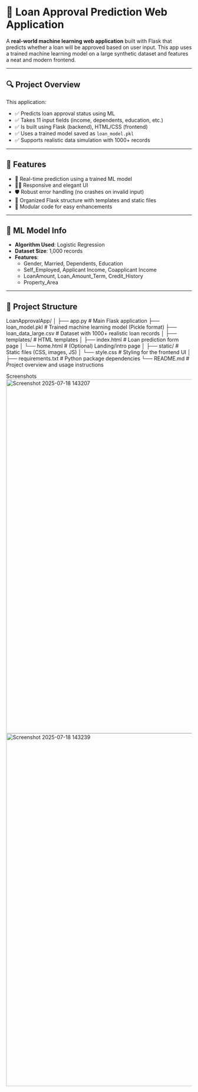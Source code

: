 # 🏦 Loan Approval Prediction Web Application

A **real-world machine learning web application** built with Flask that predicts whether a loan will be approved based on user input. This app uses a trained machine learning model on a large synthetic dataset and features a neat and modern frontend.

---

## 🔍 Project Overview

This application:
- ✅ Predicts loan approval status using ML
- ✅ Takes 11 input fields (income, dependents, education, etc.)
- ✅ Is built using Flask (backend), HTML/CSS (frontend)
- ✅ Uses a trained model saved as `loan_model.pkl`
- ✅ Supports realistic data simulation with 1000+ records

---

## 🚀 Features

- 🔮 Real-time prediction using a trained ML model
- 🧑‍💻 Responsive and elegant UI
- 🛡️ Robust error handling (no crashes on invalid input)
- 📂 Organized Flask structure with templates and static files
- 🔧 Modular code for easy enhancements

---

## 🧠 ML Model Info

- **Algorithm Used**: Logistic Regression
- **Dataset Size**: 1,000 records
- **Features**:
  - Gender, Married, Dependents, Education  
  - Self_Employed, Applicant Income, Coapplicant Income  
  - LoanAmount, Loan_Amount_Term, Credit_History  
  - Property_Area

---

## 📁 Project Structure

LoanApprovalApp/
│
├── app.py                  # Main Flask application
├── loan_model.pkl          # Trained machine learning model (Pickle format)
├── loan_data_large.csv     # Dataset with 1000+ realistic loan records
│
├── templates/              # HTML templates
│   ├── index.html          # Loan prediction form page
│   └── home.html           # (Optional) Landing/intro page
│
├── static/                 # Static files (CSS, images, JS)
│   └── style.css           # Styling for the frontend UI
│
├── requirements.txt        # Python package dependencies
└── README.md               # Project overview and usage instructions
</details>

Screenshots
<img width="1895" height="958" alt="Screenshot 2025-07-18 143207" src="https://github.com/user-attachments/assets/14197159-5265-401c-8a61-7eb25c017ca1" />
<img width="1901" height="955" alt="Screenshot 2025-07-18 143239" src="https://github.com/user-attachments/assets/f21af1a4-53f9-40ff-91ed-8960d6d9f25e" />



